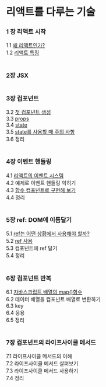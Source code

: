 # 리액트를 다루는 기술

### 1 장 리액트 시작
   1.1 [왜 리액트인가?](https://rachelslab.tistory.com/99)<br/>
   1.2 [리액트 특징](https://rachelslab.tistory.com/99)<br/>
# 

### 2장 JSX
#

### 3장 컴포넌트
   3.2 [첫 컴포넌트 생성](https://rachelslab.tistory.com/101)<br/>
   3.3 [props](https://rachelslab.tistory.com/101)<br/>
   3.4 [state](https://rachelslab.tistory.com/102)<br/>
   3.5 [state를 사용할 때 주의 사항](https://rachelslab.tistory.com/102)<br/>
   3.6 정리
#

### 4장 이벤트 핸들링
   4.1 [리액트의 이벤트 시스템](https://rachelslab.tistory.com/112)<br/>
   4.2 예제로 이벤트 핸들링 익히기<br/>
   4.3 [함수 컴포넌트로 구현해 보기](https://github.com/BoraParkDev/react-example/blob/main/src/EventPractics.tsx)<br/>
   4.4 정리
#

### 5장 ref: DOM에 이름달기
   5.1 [ref는 어떤 상황에서 사용해야 할까?](https://rachelslab.tistory.com/113)<br/>
   5.2 [ref 사용](https://github.com/BoraParkDev/react-example/blob/main/src/StopWatch.tsx)<br/>
   5.3 컴포넌트에 ref 달기<br/>
   5.4 정리<br/>
#

### 6장 컴포넌트 반복
   6.1 [자바스크립트 배열의 map()함수](https://github.com/BoraParkDev/react-example/blob/main/src/IterationSample.tsx)<br/>
   6.2 데이터 배열을 컴포넌트 배열로 변환하기<br/>
   6.3 key<br/>
   6.4 응용<br/>
   6.5 정리<br/>
#

### 7장 컴포넌트의 라이프사이클 메서드
   7.1 라이프사이클 메서드의 이해<br/>
   7.2 라이프사이클 메서드 살펴보기<br/>
   7.3 라이프사이클 메서드 사용하기<br/>
   7.4 정리<br/>
#
